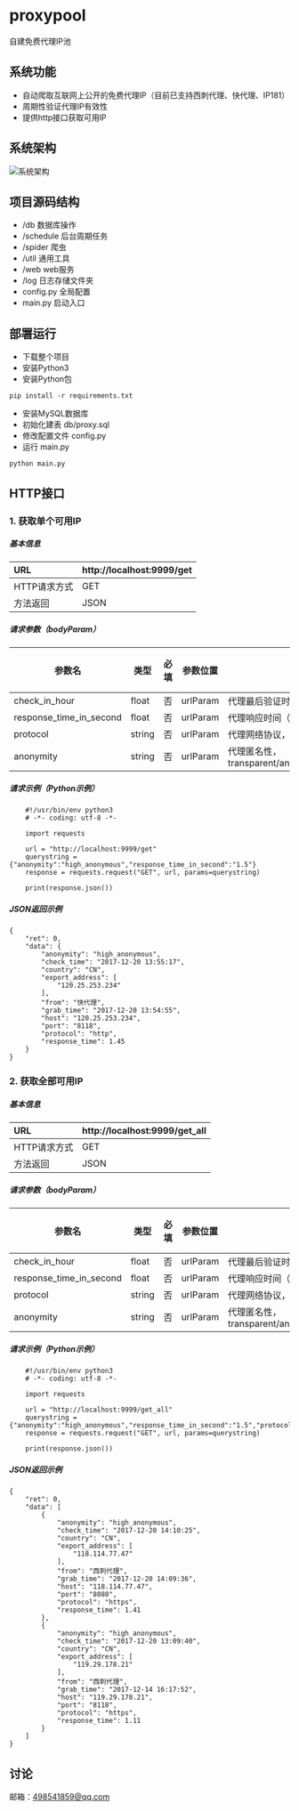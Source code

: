 # proxypool

自建免费代理IP池

## 系统功能

- 自动爬取互联网上公开的免费代理IP（目前已支持西刺代理、快代理、IP181）
- 周期性验证代理IP有效性
- 提供http接口获取可用IP

## 系统架构

![系统架构](https://raw.githubusercontent.com/lsdir/proxypool/master/image/architecture.png)

## 项目源码结构
- /db 数据库操作
- /schedule 后台周期任务
- /spider 爬虫
- /util 通用工具
- /web web服务
- /log 日志存储文件夹
- config.py 全局配置
- main.py 启动入口

## 部署运行

- 下载整个项目
- 安装Python3
- 安装Python包
```
pip install -r requirements.txt
```
- 安装MySQL数据库
- 初始化建表 db/proxy.sql
- 修改配置文件 config.py
- 运行 main.py
```
python main.py
```


## HTTP接口

### 1. 获取单个可用IP

##### 基本信息

URL|http://localhost:9999/get
:---|:---
HTTP请求方式|GET
方法返回|JSON

##### 请求参数（bodyParam）

参数名|类型|必填|参数位置|描述|默认值
---|---|---|---|---|---
check_in_hour|float|否|urlParam|代理最后验证时间（小时）以内|24
response_time_in_second|float|否|urlParam|代理响应时间（秒）以内|null
protocol|string|否|urlParam|代理网络协议，http/https|null
anonymity|string|否|urlParam|代理匿名性，transparent/anonymous/high_anonymous|null

##### 请求示例（Python示例）

```
    #!/usr/bin/env python3
    # -*- coding: utf-8 -*-

    import requests

    url = "http://localhost:9999/get"
    querystring = {"anonymity":"high_anonymous","response_time_in_second":"1.5"}
    response = requests.request("GET", url, params=querystring)

    print(response.json())
```

##### JSON返回示例

```
{
    "ret": 0,
    "data": {
        "anonymity": "high_anonymous",
        "check_time": "2017-12-20 13:55:17",
        "country": "CN",
        "export_address": [
            "120.25.253.234"
        ],
        "from": "快代理",
        "grab_time": "2017-12-20 13:54:55",
        "host": "120.25.253.234",
        "port": "8118",
        "protocol": "http",
        "response_time": 1.45
    }
}
```

### 2. 获取全部可用IP

##### 基本信息

URL|http://localhost:9999/get_all
:---|:---
HTTP请求方式|GET
方法返回|JSON

##### 请求参数（bodyParam）

参数名|类型|必填|参数位置|描述|默认值
---|---|---|---|---|---
check_in_hour|float|否|urlParam|代理最后验证时间（小时）以内|24
response_time_in_second|float|否|urlParam|代理响应时间（秒）以内|null
protocol|string|否|urlParam|代理网络协议，http/https|null
anonymity|string|否|urlParam|代理匿名性，transparent/anonymous/high_anonymous|null

##### 请求示例（Python示例）

```
    #!/usr/bin/env python3
    # -*- coding: utf-8 -*-

    import requests

    url = "http://localhost:9999/get_all"
    querystring = {"anonymity":"high_anonymous","response_time_in_second":"1.5","protocol":"https"}
    response = requests.request("GET", url, params=querystring)

    print(response.json())
```

##### JSON返回示例

```
{
    "ret": 0,
    "data": [
        {
            "anonymity": "high_anonymous",
            "check_time": "2017-12-20 14:10:25",
            "country": "CN",
            "export_address": [
                "118.114.77.47"
            ],
            "from": "西刺代理",
            "grab_time": "2017-12-20 14:09:36",
            "host": "118.114.77.47",
            "port": "8080",
            "protocol": "https",
            "response_time": 1.41
        },
        {
            "anonymity": "high_anonymous",
            "check_time": "2017-12-20 13:09:40",
            "country": "CN",
            "export_address": [
                "119.29.178.21"
            ],
            "from": "西刺代理",
            "grab_time": "2017-12-14 16:17:52",
            "host": "119.29.178.21",
            "port": "8118",
            "protocol": "https",
            "response_time": 1.11
        }
    ]
}
```

## 讨论

邮箱：498541859@qq.com
